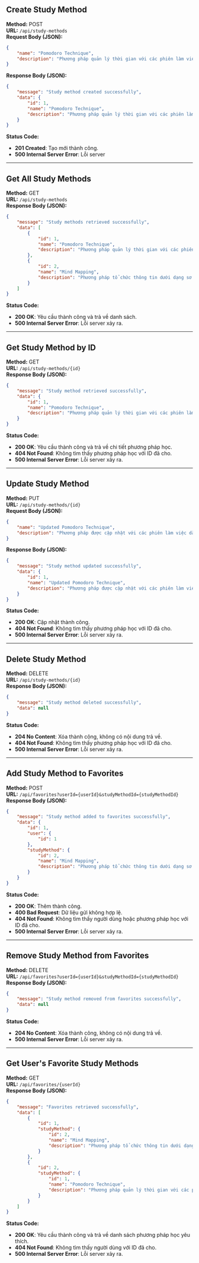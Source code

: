 ## Create Study Method
**Method:** POST  
**URL:** `/api/study-methods`  
**Request Body (JSON):**
```json
{
    "name": "Pomodoro Technique",
    "description": "Phương pháp quản lý thời gian với các phiên làm việc 25 phút."
}
```
**Response Body (JSON):**  
```json
{
    "message": "Study method created successfully",
    "data": {
        "id": 1,
        "name": "Pomodoro Technique",
        "description": "Phương pháp quản lý thời gian với các phiên làm việc 25 phút."
    }
}
```
**Status Code:**
- **201 Created**: Tạo mới thành công.
- **500 Internal Server Error**: Lỗi server

---

## Get All Study Methods
**Method:** GET  
**URL:** `/api/study-methods`  
**Response Body (JSON):**
```json
{
    "message": "Study methods retrieved successfully",
    "data": [
        {
            "id": 1,
            "name": "Pomodoro Technique",
            "description": "Phương pháp quản lý thời gian với các phiên làm việc 25 phút."
        },
        {
            "id": 2,
            "name": "Mind Mapping",
            "description": "Phương pháp tổ chức thông tin dưới dạng sơ đồ."
        }
    ]
}
```
**Status Code:**
- **200 OK**: Yêu cầu thành công và trả về danh sách.
- **500 Internal Server Error**: Lỗi server xảy ra.

---

## Get Study Method by ID
**Method:** GET  
**URL:** `/api/study-methods/{id}`  
**Response Body (JSON):**
```json
{
    "message": "Study method retrieved successfully",
    "data": {
        "id": 1,
        "name": "Pomodoro Technique",
        "description": "Phương pháp quản lý thời gian với các phiên làm việc 25 phút."
    }
}
```
**Status Code:**
- **200 OK**: Yêu cầu thành công và trả về chi tiết phương pháp học.
- **404 Not Found**: Không tìm thấy phương pháp học với ID đã cho.
- **500 Internal Server Error**: Lỗi server xảy ra.

---

## Update Study Method
**Method:** PUT  
**URL:** `/api/study-methods/{id}`  
**Request Body (JSON):**
```json
{
    "name": "Updated Pomodoro Technique",
    "description": "Phương pháp được cập nhật với các phiên làm việc dài hơn."
}
```
**Response Body (JSON):**
```json
{
    "message": "Study method updated successfully",
    "data": {
        "id": 1,
        "name": "Updated Pomodoro Technique",
        "description": "Phương pháp được cập nhật với các phiên làm việc dài hơn."
    }
}
```
**Status Code:**
- **200 OK**: Cập nhật thành công.
- **404 Not Found**: Không tìm thấy phương pháp học với ID đã cho.
- **500 Internal Server Error**: Lỗi server xảy ra.

---

## Delete Study Method
**Method:** DELETE  
**URL:** `/api/study-methods/{id}`  
**Response Body (JSON):**
```json
{
    "message": "Study method deleted successfully",
    "data": null
}
```
**Status Code:**
- **204 No Content**: Xóa thành công, không có nội dung trả về.
- **404 Not Found**: Không tìm thấy phương pháp học với ID đã cho.
- **500 Internal Server Error**: Lỗi server xảy ra.

---

## Add Study Method to Favorites
**Method:** POST  
**URL:** `/api/favorites?userId={userId}&studyMethodId={studyMethodId}`  
**Response Body (JSON):**
```json
{
    "message": "Study method added to favorites successfully",
    "data": {
        "id": 1,
        "user": {
            "id": 1
        },
        "studyMethod": {
            "id": 2,
            "name": "Mind Mapping",
            "description": "Phương pháp tổ chức thông tin dưới dạng sơ đồ."
        }
    }
}
```
**Status Code:**
- **200 OK**: Thêm thành công.
- **400 Bad Request**: Dữ liệu gửi không hợp lệ.
- **404 Not Found**: Không tìm thấy người dùng hoặc phương pháp học với ID đã cho.
- **500 Internal Server Error**: Lỗi server xảy ra.

---

## Remove Study Method from Favorites
**Method:** DELETE  
**URL:** `/api/favorites?userId={userId}&studyMethodId={studyMethodId}`  
**Response Body (JSON):**
```json
{
    "message": "Study method removed from favorites successfully",
    "data": null
}
```
**Status Code:**
- **204 No Content**: Xóa thành công, không có nội dung trả về.
- **500 Internal Server Error**: Lỗi server xảy ra.

---

## Get User's Favorite Study Methods
**Method:** GET  
**URL:** `/api/favorites/{userId}`  
**Response Body (JSON):**
```json
{
    "message": "Favorites retrieved successfully",
    "data": [
        {
            "id": 1,
            "studyMethod": {
                "id": 2,
                "name": "Mind Mapping",
                "description": "Phương pháp tổ chức thông tin dưới dạng sơ đồ."
            }
        },
        {
            "id": 2,
            "studyMethod": {
                "id": 1,
                "name": "Pomodoro Technique",
                "description": "Phương pháp quản lý thời gian với các phiên làm việc 25 phút."
            }
        }
    ]
}
```
**Status Code:**
- **200 OK**: Yêu cầu thành công và trả về danh sách phương pháp học yêu thích.
- **404 Not Found**: Không tìm thấy người dùng với ID đã cho.
- **500 Internal Server Error**: Lỗi server xảy ra.
